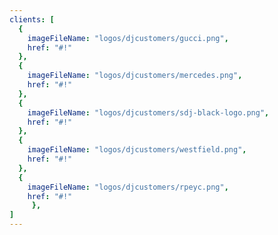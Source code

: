 ```yaml
---
clients: [
  {
    imageFileName: "logos/djcustomers/gucci.png",
    href: "#!"
  },
  {
    imageFileName: "logos/djcustomers/mercedes.png",
    href: "#!"
  },
  {
    imageFileName: "logos/djcustomers/sdj-black-logo.png",
    href: "#!"
  },
  {
    imageFileName: "logos/djcustomers/westfield.png",
    href: "#!"
  },
  {
    imageFileName: "logos/djcustomers/rpeyc.png",
    href: "#!"
     },
]
---
```

